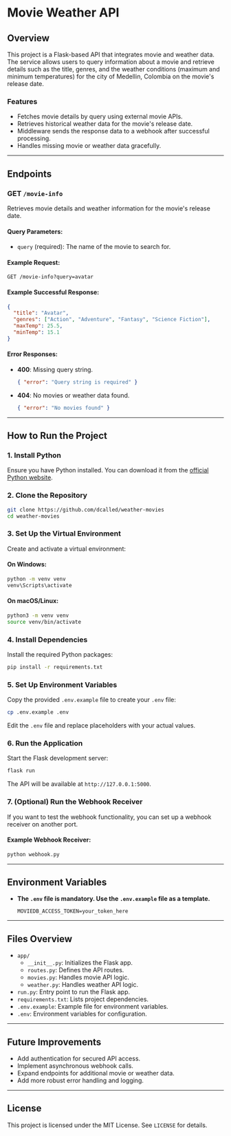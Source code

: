 # Movie Weather API

## **Overview**
This project is a Flask-based API that integrates movie and weather data. The service allows users to query information about a movie and retrieve details such as the title, genres, and the weather conditions (maximum and minimum temperatures) for the city of Medellin, Colombia on the movie's release date.

### **Features**
- Fetches movie details by query using external movie APIs.
- Retrieves historical weather data for the movie's release date.
- Middleware sends the response data to a webhook after successful processing.
- Handles missing movie or weather data gracefully.

---

## **Endpoints**

### **GET `/movie-info`**
Retrieves movie details and weather information for the movie's release date.

#### Query Parameters:
- `query` (required): The name of the movie to search for.

#### Example Request:
```http
GET /movie-info?query=avatar
```

#### Example Successful Response:
```json
{
  "title": "Avatar",
  "genres": ["Action", "Adventure", "Fantasy", "Science Fiction"],
  "maxTemp": 25.5,
  "minTemp": 15.1
}
```

#### Error Responses:
- **400**: Missing query string.
  ```json
  { "error": "Query string is required" }
  ```
- **404**: No movies or weather data found.
  ```json
  { "error": "No movies found" }
  ```

---

## **How to Run the Project**

### **1. Install Python**
Ensure you have Python installed. You can download it from the [official Python website](https://www.python.org/).

### **2. Clone the Repository**
```bash
git clone https://github.com/dcalled/weather-movies
cd weather-movies
```

### **3. Set Up the Virtual Environment**
Create and activate a virtual environment:

#### On Windows:
```bash
python -m venv venv
venv\Scripts\activate
```

#### On macOS/Linux:
```bash
python3 -m venv venv
source venv/bin/activate
```

### **4. Install Dependencies**
Install the required Python packages:
```bash
pip install -r requirements.txt
```

### **5. Set Up Environment Variables**
Copy the provided `.env.example` file to create your `.env` file:
```bash
cp .env.example .env
```
Edit the `.env` file and replace placeholders with your actual values.

### **6. Run the Application**
Start the Flask development server:
```bash
flask run
```

The API will be available at `http://127.0.0.1:5000`.

### **7. (Optional) Run the Webhook Receiver**
If you want to test the webhook functionality, you can set up a webhook receiver on another port.

#### Example Webhook Receiver:
```bash
python webhook.py
```

---

## **Environment Variables**
- **The `.env` file is mandatory. Use the `.env.example` file as a template.**
  ```plaintext
  MOVIEDB_ACCESS_TOKEN=your_token_here
  ```

---

## **Files Overview**

- `app/`
  - `__init__.py`: Initializes the Flask app.
  - `routes.py`: Defines the API routes.
  - `movies.py`: Handles movie API logic.
  - `weather.py`: Handles weather API logic.
- `run.py`: Entry point to run the Flask app.
- `requirements.txt`: Lists project dependencies.
- `.env.example`: Example file for environment variables.
- `.env`: Environment variables for configuration.

---

## **Future Improvements**
- Add authentication for secured API access.
- Implement asynchronous webhook calls.
- Expand endpoints for additional movie or weather data.
- Add more robust error handling and logging.

---

## **License**
This project is licensed under the MIT License. See `LICENSE` for details.


